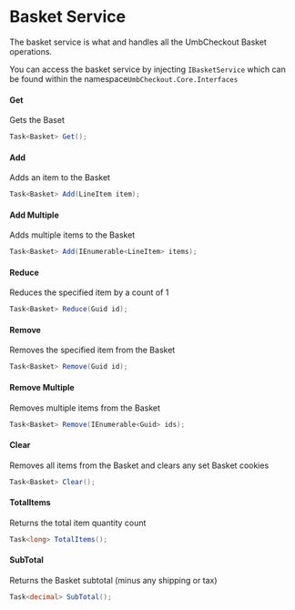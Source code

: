 # Basket Service

The basket service is what and handles all the UmbCheckout Basket operations.

You can access the basket service by injecting `IBasketService` which can be found within the namespace`UmbCheckout.Core.Interfaces`

#### Get

Gets the Baset

```csharp
Task<Basket> Get();
```

#### Add

Adds an item to the Basket

```csharp
Task<Basket> Add(LineItem item);
```

#### Add Multiple

Adds multiple items to the Basket

```csharp
Task<Basket> Add(IEnumerable<LineItem> items);
```

#### Reduce

Reduces the specified item by a count of 1

```csharp
Task<Basket> Reduce(Guid id);
```

#### Remove

Removes the specified item from the Basket

```csharp
Task<Basket> Remove(Guid id);
```

#### Remove Multiple

Removes multiple items from the Basket

```csharp
Task<Basket> Remove(IEnumerable<Guid> ids);
```

#### Clear

Removes all items from the Basket and clears any set Basket cookies

```csharp
Task<Basket> Clear();
```

#### TotalItems

Returns the total item quantity count

```csharp
Task<long> TotalItems();
```

#### SubTotal

Returns the Basket subtotal (minus any shipping or tax)

```csharp
Task<decimal> SubTotal();
```
